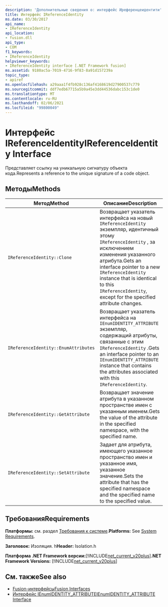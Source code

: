 ```yaml
---
description: 'Дополнительные сведения о: интерфейс Иреференцеидентити'
title: Интерфейс IReferenceIdentity
ms.date: 03/30/2017
api_name:
- IReferenceIdentity
api_location:
- fusion.dll
api_type:
- COM
f1_keywords:
- IReferenceIdentity
helpviewer_keywords:
- IReferenceIdentity interface [.NET Framework fusion]
ms.assetid: 9180ac5a-7019-4716-9f83-8a91d157239a
topic_type:
- apiref
ms.openlocfilehash: a29aaa1f4fb928c136af4168619d27900537c779
ms.sourcegitcommit: ddf7edb67715a5b9a45e3dd44536dabc153c1de0
ms.translationtype: MT
ms.contentlocale: ru-RU
ms.lasthandoff: 02/06/2021
ms.locfileid: "99800049"
---
```

# <a name="ireferenceidentity-interface"></a><span data-ttu-id="7584a-103">Интерфейс IReferenceIdentity</span><span class="sxs-lookup"><span data-stu-id="7584a-103">IReferenceIdentity Interface</span></span>

<span data-ttu-id="7584a-104">Представляет ссылку на уникальную сигнатуру объекта кода.</span><span class="sxs-lookup"><span data-stu-id="7584a-104">Represents a reference to the unique signature of a code object.</span></span>  
  
## <a name="methods"></a><span data-ttu-id="7584a-105">Методы</span><span class="sxs-lookup"><span data-stu-id="7584a-105">Methods</span></span>  
  
|<span data-ttu-id="7584a-106">Метод</span><span class="sxs-lookup"><span data-stu-id="7584a-106">Method</span></span>|<span data-ttu-id="7584a-107">Описание</span><span class="sxs-lookup"><span data-stu-id="7584a-107">Description</span></span>|  
|------------|-----------------|  
|`IReferenceIdentity::Clone`|<span data-ttu-id="7584a-108">Возвращает указатель интерфейса на новый `IReferenceIdentity` экземпляр, идентичный этому `IReferenceIdentity` , за исключением изменения указанного атрибута.</span><span class="sxs-lookup"><span data-stu-id="7584a-108">Gets an interface pointer to a new `IReferenceIdentity` instance that is identical to this `IReferenceIdentity`, except for the specified attribute changes.</span></span>|  
|`IReferenceIdentity::EnumAttributes`|<span data-ttu-id="7584a-109">Возвращает указатель интерфейса на `IEnumIDENTITY_ATTRIBUTE` экземпляр, содержащий атрибуты, связанные с этим `IReferenceIdentity` .</span><span class="sxs-lookup"><span data-stu-id="7584a-109">Gets an interface pointer to an `IEnumIDENTITY_ATTRIBUTE` instance that contains the attributes associated with this `IReferenceIdentity`.</span></span>|  
|`IReferenceIdentity::GetAttribute`|<span data-ttu-id="7584a-110">Возвращает значение атрибута в указанном пространстве имен с указанным именем.</span><span class="sxs-lookup"><span data-stu-id="7584a-110">Gets the value of the attribute in the specified namespace, with the specified name.</span></span>|  
|`IReferenceIdentity::SetAttribute`|<span data-ttu-id="7584a-111">Задает для атрибута, имеющего указанное пространство имен и указанное имя, указанное значение.</span><span class="sxs-lookup"><span data-stu-id="7584a-111">Sets the attribute that has the specified namespace and the specified name to the specified value.</span></span>|  
  
## <a name="requirements"></a><span data-ttu-id="7584a-112">Требования</span><span class="sxs-lookup"><span data-stu-id="7584a-112">Requirements</span></span>  

 <span data-ttu-id="7584a-113">**Платформы:** см. раздел [Требования к системе](../../get-started/system-requirements.md).</span><span class="sxs-lookup"><span data-stu-id="7584a-113">**Platforms:** See [System Requirements](../../get-started/system-requirements.md).</span></span>  
  
 <span data-ttu-id="7584a-114">**Заголовок:** Изоляция. h</span><span class="sxs-lookup"><span data-stu-id="7584a-114">**Header:** Isolation.h</span></span>  
  
 <span data-ttu-id="7584a-115">**Платформа .NET Framework версии:**[!INCLUDE[net_current_v20plus](../../../../includes/net-current-v20plus-md.md)]</span><span class="sxs-lookup"><span data-stu-id="7584a-115">**.NET Framework Versions:** [!INCLUDE[net_current_v20plus](../../../../includes/net-current-v20plus-md.md)]</span></span>  
  
## <a name="see-also"></a><span data-ttu-id="7584a-116">См. также</span><span class="sxs-lookup"><span data-stu-id="7584a-116">See also</span></span>

- [<span data-ttu-id="7584a-117">Fusion-интерфейсы</span><span class="sxs-lookup"><span data-stu-id="7584a-117">Fusion Interfaces</span></span>](fusion-interfaces.md)
- [<span data-ttu-id="7584a-118">Интерфейс IEnumIDENTITY_ATTRIBUTE</span><span class="sxs-lookup"><span data-stu-id="7584a-118">IEnumIDENTITY_ATTRIBUTE Interface</span></span>](ienumidentity-attribute-interface.md)
